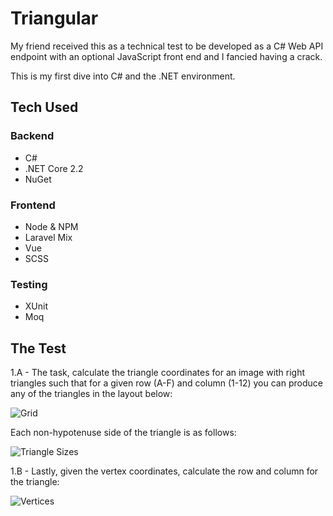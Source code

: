 # Triangular

My friend received this as a technical test to be developed as a C# Web API endpoint with an optional JavaScript front end and I fancied having a crack. 

This is my first dive into C# and the .NET environment.

## Tech Used

### Backend

* C#
* .NET Core 2.2
* NuGet

### Frontend

* Node & NPM
* Laravel Mix
* Vue
* SCSS

### Testing

* XUnit
* Moq

## The Test

1.A - The task, calculate the triangle coordinates for an image with right triangles such that for a given
row (A-F) and column (1-12) you can produce any of the triangles in the layout below:

![Grid](https://i.ibb.co/YWFhGKP/Triangular-1.png)

Each non-hypotenuse side of the triangle is as follows:

![Triangle Sizes](https://i.ibb.co/dLHckcJ/Triangular-2.png)

1.B - Lastly, given the vertex coordinates, calculate the row and column for the triangle:

![Vertices](https://i.ibb.co/72P5S1x/Triangular-3.png)
